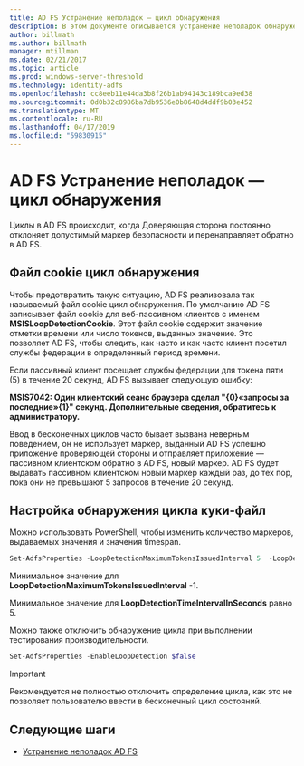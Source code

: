```yaml
---
title: AD FS Устранение неполадок — цикл обнаружения
description: В этом документе описывается устранение неполадок обнаружения цикла
author: billmath
ms.author: billmath
manager: mtillman
ms.date: 02/21/2017
ms.topic: article
ms.prod: windows-server-threshold
ms.technology: identity-adfs
ms.openlocfilehash: cc8eeb11e44da3b8f26b1ab94143c189bca9ed38
ms.sourcegitcommit: 0d0b32c8986ba7db9536e0b8648d4ddf9b03e452
ms.translationtype: MT
ms.contentlocale: ru-RU
ms.lasthandoff: 04/17/2019
ms.locfileid: "59830915"
---
```

# <a name="ad-fs-troubleshooting---loop-detection"></a>AD FS Устранение неполадок — цикл обнаружения 
 
Циклы в AD FS происходит, когда Доверяющая сторона постоянно отклоняет допустимый маркер безопасности и перенаправляет обратно в AD FS.

## <a name="loop-detection-cookie"></a>Файл cookie цикл обнаружения
Чтобы предотвратить такую ситуацию, AD FS реализовала так называемый файл cookie цикл обнаружения. По умолчанию AD FS записывает файл cookie для веб-пассивном клиентов с именем **MSISLoopDetectionCookie**. Этот файл cookie содержит значение отметки времени или число токенов, выданных значение.  Это позволяет AD FS, чтобы следить, как часто и как часто клиент посетил службы федерации в определенный период времени.

Если пассивный клиент посещает службы федерации для токена пяти (5) в течение 20 секунд, AD FS вызывает следующую ошибку:

**MSIS7042: Один клиентский сеанс браузера сделал "{0}«запросы за последние»{1}" секунд. Дополнительные сведения, обратитесь к администратору.**

Ввод в бесконечных циклов часто бывает вызвана неверным поведением, он не использует маркер, выданный AD FS успешно приложение проверяющей стороны и отправляет приложение — пассивном клиентском обратно в AD FS, новый маркер.  AD FS будет выдавать пассивном клиентском новый маркер каждый раз, до тех пор, пока они не превышают 5 запросов в течение 20 секунд. 

## <a name="adjusting-the-loop-detection-cookie"></a>Настройка обнаружения цикла куки-файл
Можно использовать PowerShell, чтобы изменить количество маркеров, выдаваемых значения и значения timespan.

```powershell
Set-AdfsProperties -LoopDetectionMaximumTokensIssuedInterval 5  -LoopDetectionTimeIntervalInSeconds 20
```
Минимальное значение для **LoopDetectionMaximumTokensIssuedInterval** -1.

Минимальное значение для **LoopDetectionTimeIntervalInSeconds** равно 5.

Можно также отключить обнаружение цикла при выполнении тестирования производительности.

```powershell
Set-AdfsProperties -EnableLoopDetection $false
```

>[!IMPORTANT]
>Рекомендуется не полностью отключить определение цикла, как это не позволяет пользователю ввести в бесконечный цикл состояний.


## <a name="next-steps"></a>Следующие шаги

- [Устранение неполадок AD FS](ad-fs-tshoot-overview.md)



